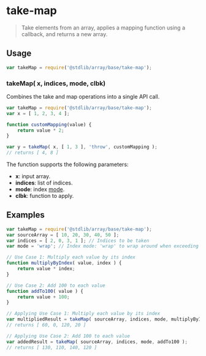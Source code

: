 <!--

@license Apache-2.0

Copyright (c) 2024 The Stdlib Authors.

Licensed under the Apache License, Version 2.0 (the "License");
you may not use this file except in compliance with the License.
You may obtain a copy of the License at

   http://www.apache.org/licenses/LICENSE-2.0

Unless required by applicable law or agreed to in writing, software
distributed under the License is distributed on an "AS IS" BASIS,
WITHOUT WARRANTIES OR CONDITIONS OF ANY KIND, either express or implied.
See the License for the specific language governing permissions and
limitations under the License.

-->

# take-map

> Take elements from an array, applies a mapping function using a callback, and returns a new array.

<section class="usage">

## Usage

```javascript
var takeMap = require('@stdlib/array/base/take-map');
```

### takeMap( x, indices, mode, clbk)

Combines the take and map operations into a single API call.

```javascript
var takeMap = require('@stdlib/array/base/take-map');
var x = [ 1, 2, 3, 4 ];

function customMapping(value) {
    return value * 2;
}

var y = takeMap( x, [ 1, 3 ], 'throw', customMapping );
// returns [ 4, 8 ]
```

The function supports the following parameters:

-   **x**: input array.
-   **indices**: list of indices.
-   **mode**: index [mode][@stdlib/ndarray/base/ind].
-   **clbk**: function to apply.

</section>

<!-- /.usage -->

<section class="notes">

</section>

<!-- /.notes -->

<section class="examples">

## Examples

<!-- eslint no-undef: "error" -->

```javascript
var takeMap = require('@stdlib/array/base/take-map');
var sourceArray = [ 10, 20, 30, 40, 50 ];
var indices = [ 2, 0, 3, 1 ]; // Indices to be taken
var mode = 'wrap'; // Index mode: 'wrap' to wrap around when exceeding array length

// Use Case 1: Multiply each value by its index
function multiplyByIndex( value, index ) {
    return value * index;
}

// Use Case 2: Add 100 to each value
function addTo100( value ) {
    return value + 100;
}

// Applying Use Case 1: Multiply each value by its index
var multipliedResult = takeMap( sourceArray, indices, mode, multiplyByIndex );
// returns [ 60, 0, 120, 20 ]

// Applying Use Case 2: Add 100 to each value
var addedResult = takeMap( sourceArray, indices, mode, addTo100 );
// returns [ 130, 110, 140, 120 ]
```

</section>

<!-- /.examples -->

<!-- Section for related `stdlib` packages. Do not manually edit this section, as it is automatically populated. -->

<section class="related">

</section>

<!-- /.related -->

<!-- Section for all links. Make sure to keep an empty line after the `section` element and another before the `/section` close. -->

<section class="links">

[@stdlib/ndarray/base/ind]: https://github.com/stdlib-js/stdlib/tree/develop/lib/node_modules/%40stdlib/ndarray/base/ind

</section>

<!-- /.links -->
